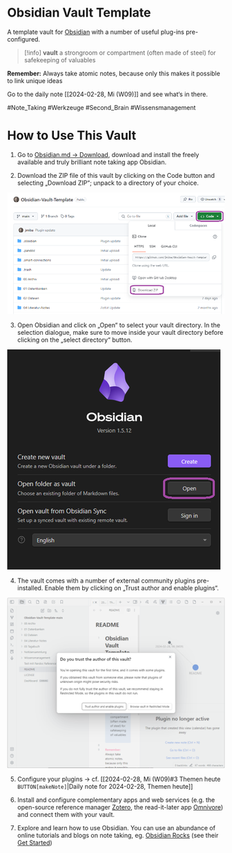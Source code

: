 # Obsidian Vault Template
 
 A template vault for [Obsidian](https://obsidian.md) with a number of useful plug-ins pre-configured.

> [!info] 
> **vault**
> a strongroom or compartment (often made of steel) for safekeeping of valuables  

**Remember:** Always take atomic notes, because only this makes it possible to link unique ideas

Go to the daily note [[2024-02-28, Mi (W09)]] and see what‘s in there.

#Note_Taking #Werkzeuge #Second_Brain #Wissensmanagement 

# How to Use This Vault

1. Go to [Obsidian.md → Download](https://obsidian.md/download), download and install the freely available and truly brilliant note taking app Obsidian.

2. Download the ZIP file of this vault by clicking on the Code button and selecting „Download ZIP“; unpack to a directory of your choice.

![](/02%20Dateien/Medien/Pasted%20image%2020240426085007.png)
  
  3. Open Obsidian and click on „Open“ to select your vault directory. In the selection dialogue, make sure to move inside your vault directory before clicking on the „select directory“ button. 

![](/02%20Dateien/Medien/Pasted%20image%2020240426085616.png)

4. The vault comes with a number of external community plugins pre-installed. Enable them by clicking on „Trust author and enable plugins“.

![](/02%20Dateien/Medien/Pasted%20image%2020240426090424.png)

5. Configure your plugins → cf. [[2024-02-28, Mi (W09)#3 Themen heute `BUTTON[makeNote]`|Daily note for 2024-02-28, Themen heute]]

6. Install and configure complementary apps and web services (e.g. the open-source reference manager [Zotero](https://www.zotero.org), the read-it-later app [Omnivore](https://omnivore.app/)) and connect them with your vault.

7. Explore and learn how to use Obsidian. You can use an abundance of online tutorials and blogs on note taking, eg. [Obsidian Rocks](https://obsidian.rocks) (see their [Get Started](https://obsidian.rocks/getting-started-with-obsidian-a-beginners-guide/))